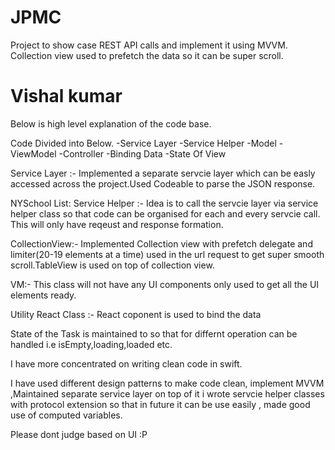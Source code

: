 # JPMC
Project to show case REST API calls and implement it using MVVM. Collection view used to prefetch the data so it can be super scroll.


#  Vishal kumar 
Below is high level explanation of the code base.

Code Divided into Below.
-Service Layer
-Service Helper
-Model
-ViewModel
-Controller
-Binding Data
-State Of View

Service Layer :- Implemented a separate servcie layer which can be easly accessed across the project.Used Codeable to parse the JSON response. 

NYSchool List:
Service Helper :-  Idea is to call the servcie layer via service helper class so that code can be organised for each and every servcie call. This will  only have reqeust and response formation.

CollectionView:- Implemented Collection view with prefetch delegate and limiter(20-19 elements at a time) used in the url request to get super smooth scroll.TableView is used on top of collection view.

VM:- This class will not have any UI components only used to get all the UI elements ready.

Utility React Class :- React coponent is used to bind the data 

State of the Task is maintained to so that for differnt operation can be handled i.e isEmpty,loading,loaded etc.

I have more concentrated on writing clean code in swift.

I have used different design patterns to make code clean, implement MVVM ,Maintained separate service layer on top of it i wrote servcie helper classes with protocol extension so that in future it can be use easily , made good use of computed variables.

Please dont judge based on UI :P




